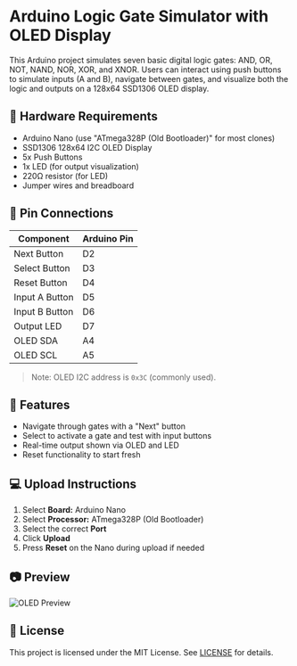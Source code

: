 # Arduino Logic Gate Simulator with OLED Display

This Arduino project simulates seven basic digital logic gates: AND, OR, NOT, NAND, NOR, XOR, and XNOR. Users can interact using push buttons to simulate inputs (A and B), navigate between gates, and visualize both the logic and outputs on a 128x64 SSD1306 OLED display.

## 🔧 Hardware Requirements
- Arduino Nano (use "ATmega328P (Old Bootloader)" for most clones)
- SSD1306 128x64 I2C OLED Display
- 5x Push Buttons
- 1x LED (for output visualization)
- 220Ω resistor (for LED)
- Jumper wires and breadboard

## 📌 Pin Connections

| Component       | Arduino Pin |
|----------------|-------------|
| Next Button     | D2          |
| Select Button   | D3          |
| Reset Button    | D4          |
| Input A Button  | D5          |
| Input B Button  | D6          |
| Output LED      | D7          |
| OLED SDA        | A4          |
| OLED SCL        | A5          |

> Note: OLED I2C address is `0x3C` (commonly used).

## 🚀 Features
- Navigate through gates with a "Next" button
- Select to activate a gate and test with input buttons
- Real-time output shown via OLED and LED
- Reset functionality to start fresh

## 💻 Upload Instructions
1. Select **Board:** Arduino Nano
2. Select **Processor:** ATmega328P (Old Bootloader)
3. Select the correct **Port**
4. Click **Upload**
5. Press **Reset** on the Nano during upload if needed

## 📷 Preview
![OLED Preview](images/oled_preview.jpg)

## 🧾 License
This project is licensed under the MIT License. See [LICENSE](LICENSE) for details.
